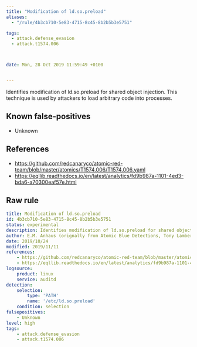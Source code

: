 ```yaml
---
title: "Modification of ld.so.preload"
aliases:
  - "/rule/4b3cb710-5e83-4715-8c45-8b2b5b3e5751"

tags:
  - attack.defense_evasion
  - attack.t1574.006



date: Mon, 28 Oct 2019 11:59:49 +0100


---
```


Identifies modification of ld.so.preload for shared object injection. This technique is used by attackers to load arbitrary code into processes.

<!--more-->


## Known false-positives

* Unknown



## References

* https://github.com/redcanaryco/atomic-red-team/blob/master/atomics/T1574.006/T1574.006.yaml
* https://eqllib.readthedocs.io/en/latest/analytics/fd9b987a-1101-4ed3-bda6-a70300eaf57e.html


## Raw rule
```yaml
title: Modification of ld.so.preload
id: 4b3cb710-5e83-4715-8c45-8b2b5b3e5751
status: experimental
description: Identifies modification of ld.so.preload for shared object injection. This technique is used by attackers to load arbitrary code into processes.
author: E.M. Anhaus (orignally from Atomic Blue Detections, Tony Lambert), oscd.community
date: 2019/10/24
modified: 2019/11/11
references:
    - https://github.com/redcanaryco/atomic-red-team/blob/master/atomics/T1574.006/T1574.006.yaml
    - https://eqllib.readthedocs.io/en/latest/analytics/fd9b987a-1101-4ed3-bda6-a70300eaf57e.html
logsource:
    product: linux
    service: auditd
detection:
    selection:
        type: 'PATH'
        name: '/etc/ld.so.preload'
    condition: selection
falsepositives:
    - Unknown
level: high
tags:
    - attack.defense_evasion
    - attack.t1574.006
```
